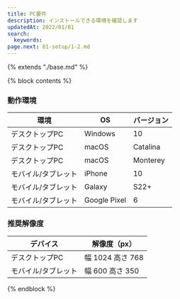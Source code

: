 ```yaml
---
title: PC要件
description: インストールできる環境を確認します
updatedAt: 2022/01/01
search: 
  keywords: 
page.next: 01-setup/1-2.md
---
```

{% extends "./base.md" %}

{% block contents %}
### 動作環境

環境 | OS | バージョン
--- | --- | ---
デスクトップPC | Windows | 10
デスクトップPC | macOS | Catalina
デスクトップPC | macOS | Monterey
モバイル/タブレット | iPhone | 10
モバイル/タブレット | Galaxy | S22+
モバイル/タブレット | Google Pixel | 6

### 推奨解像度

デバイス | 解像度（px）
--- | ---
デスクトップPC | 幅 1024 高さ 768
モバイル/タブレット | 幅 600 高さ 350

{% endblock %}
